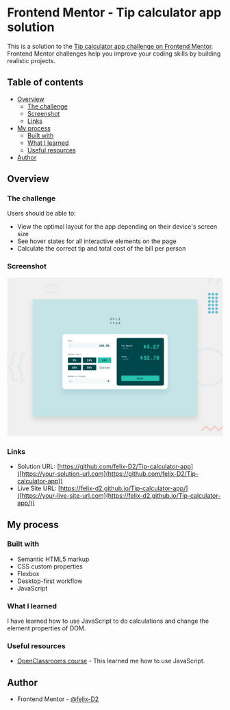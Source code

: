 # Frontend Mentor - Tip calculator app solution

This is a solution to the [Tip calculator app challenge on Frontend Mentor](https://www.frontendmentor.io/challenges/tip-calculator-app-ugJNGbJUX). Frontend Mentor challenges help you improve your coding skills by building realistic projects.

## Table of contents

- [Overview](#overview)
  - [The challenge](#the-challenge)
  - [Screenshot](#screenshot)
  - [Links](#links)
- [My process](#my-process)
  - [Built with](#built-with)
  - [What I learned](#what-i-learned)
  - [Useful resources](#useful-resources)
- [Author](#author)


## Overview

### The challenge

Users should be able to:

- View the optimal layout for the app depending on their device's screen size
- See hover states for all interactive elements on the page
- Calculate the correct tip and total cost of the bill per person

### Screenshot

![](./design/desktop-preview.jpg)


### Links

- Solution URL: [https://github.com/felix-D2/Tip-calculator-app]([https://your-solution-url.com](https://github.com/felix-D2/Tip-calculator-app))
- Live Site URL: [https://felix-d2.github.io/Tip-calculator-app/]([https://your-live-site-url.com](https://felix-d2.github.io/Tip-calculator-app/))

## My process

### Built with

- Semantic HTML5 markup
- CSS custom properties
- Flexbox
- Desktop-first workflow
- JavaScript


### What I learned

I have learned how to use JavaScript to do calculations and change the element properties of DOM.


### Useful resources

- [OpenClassrooms course]([https://www.example.com](https://openclassrooms.com/fr/courses/5543061-ecrivez-du-javascript-pour-le-web/5543068-comprenez-ce-quest-le-dom)) - This learned me how to use JavaScript.


## Author

- Frontend Mentor - [@felix-D2](https://www.frontendmentor.io/profile/felix-D2)

